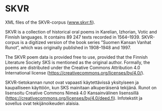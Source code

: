 # SKVR

XML files of the SKVR-corpus (www.skvr.fi). 

SKVR is a collection of historical oral poems in Karelian, Izhorian, Votic and Finnish languages. It contains 89 247 texts recorded in 1564–1939. SKVR-corpus is a digitized version of the book series ”Suomen Kansan Vanhat Runot”, which was originally published in 1908–1948 and 1997. 

The SKVR poem data is provided free to use, provided that the Finnish Literature Society SKS is mentioned as the original author. Formally, the poems are distributed under the Creative Commons Attribution 4.0 International license (https://creativecommons.org/licenses/by/4.0/).


SKVR-tietokannan runot ovat vapaasti käytettävissä yksityiseen ja kaupalliseen käyttöön, kun SKS mainitaan alkuperäisenä tekijänä. Runot on lisensoitu Creative Commons Nimeä 4.0 Kansainvälinen lisenssillä (https://creativecommons.org/licenses/by/4.0/deed.fi). Infotekstit ja sovellus ovat tekijänoikeuden alaisia.
